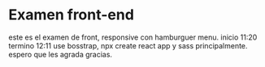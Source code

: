 # Examen front-end

este es el examen de front, responsive con hamburguer menu. inicio 11:20 termino 12:11 use bosstrap, npx create react app y sass principalmente. espero que les agrada gracias.
